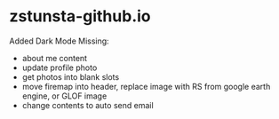 # zstunsta-github.io
Added Dark Mode
Missing:
 - about me content
 - update profile photo
 - get photos into blank slots
 - move firemap into header, replace image with RS from google earth engine, or GLOF image
 - change contents to auto send email
